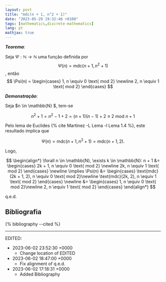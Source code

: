 ```yaml
---
layout: post
title: "mdc(n + 1, n^2 + 1)"
date: "2023-05-29 19:32:46 +0100"
tags: [mathematics,discrete-mathematics]
lang: pt
mathjax: true
---
```


 ***Teorema***:

Seja $\Psi: \mathbb{N} \to \mathbb{N}$ uma função definida por
$$
\Psi(n) = \text{mdc}(n + 1, n^2 + 1)
$$, então
$$
\Psi(n) =
\begin{cases}
1, n \equiv 0 \text{ mod 2} \newline
2, n \equiv 1 \text{ mod 2}
\end{cases}
$$

 ***Demonstração***:

 Seja $n \in \mathbb{N} $, tem-se

$$n^2 + 1 = n^2 - 1 + 2 = (n + 1)(n - 1) + 2 \equiv 2 \text{ mod } n + 1$$

 Pelo lema de Euclides
 {% cite Martinez -L Lema -l Lema 1.4 %},
 este resultado implica que

 $$ \Psi(n) = \text{mdc}(n+1, n^2 + 1) = \text{mdc}(n + 1, 2).$$

 Logo,

 $$
 \begin{align*}
 \forall n \in \mathbb{N}, \exists k \in \mathbb{N}:
 n + 1 &=
 \begin{cases}
 2k + 1, n \equiv 0 \text{ mod 2} \newline
 2k, n \equiv 1 \text{ mod 2}
 \end{cases} \newline
 \implies \Psi(n) &=
 \begin{cases}
 \text{mdc}(2k + 1, 2), n \equiv 0 \text{ mod 2}\newline
 \text{mdc}(2k, 2), n \equiv 1 \text{ mod 2}
 \end{cases} \newline
 &=
 \begin{cases}
 1, n \equiv 0 \text{ mod 2}\newline
 2, n \equiv 1 \text{ mod 2}
 \end{cases}
 \end{align*}
 $$

 q.e.d.

## Bibliografia

{% bibliography --cited %}


---

EDITED:
- 2023-06-02 23:52:30 +0000
  + Change location of EDITED
- 2023-06-02 18:47:00 +0000
  + Fix alignment of q.e.d.
- 2023-06-02 17:18:31 +0000
  + Added Bibliography
